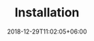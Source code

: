 ---
title: "Installation"
date: 2018-12-29T11:02:05+06:00
description: "Lorem ipsum dolor sit amet ipsum dolor sit amet ipsum dolor sit amet"
type : "docs"
---